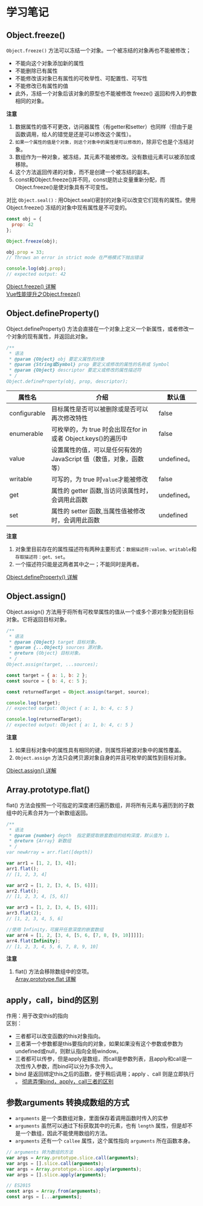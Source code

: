 # 学习笔记

## Object.freeze()

`Object.freeze()` 方法可以冻结一个对象。一个被冻结的对象再也不能被修改；
- 不能向这个对象添加新的属性 
- 不能删除已有属性
- 不能修改该对象已有属性的可枚举性、可配置性、可写性
- 不能修改已有属性的值
- 此外，冻结一个对象后该对象的原型也不能被修改
freeze() 返回和传入的参数相同的对象。

**注意** <Badge text="注意"/>
1. 数据属性的值不可更改，访问器属性（有getter和setter）也同样（但由于是函数调用，给人的错觉是还是可以修改这个属性）。  
2. `如果一个属性的值是个对象，则这个对象中的属性是可以修改的`，除非它也是个冻结对象。
3. 数组作为一种对象，被冻结，其元素不能被修改。没有数组元素可以被添加或移除。
4. 这个方法返回传递的对象，而不是创建一个被冻结的副本。  
5. const和Object.freeze()并不同，const是防止变量重新分配，而Object.freeze()是使对象具有不可变性。

对比 `Object.seal()` : 用Object.seal()密封的对象可以改变它们现有的属性。使用Object.freeze() 冻结的对象中现有属性是不可变的。  
```js
const obj = {
  prop: 42
};

Object.freeze(obj);

obj.prop = 33;
// Throws an error in strict mode 在严格模式下抛出错误

console.log(obj.prop);
// expected output: 42
``` 
[Object.freeze() 详解](https://developer.mozilla.org/zh-CN/docs/Web/JavaScript/Reference/Global_Objects/Object/freeze)  
[Vue性能提升之Object.freeze()](https://juejin.cn/post/6844903922469961741)


## Object.defineProperty() 
Object.defineProperty() 方法会直接在一个对象上定义一个新属性，或者修改一个对象的现有属性，并返回此对象。
```js
/**
 * 语法
 * @param {Object} obj 要定义属性的对象
 * @param {String或Symbol} prop 要定义或修改的属性的名称或 Symbol
 * @param {Object} descriptor 要定义或修改的属性描述符 
 * /
Object.defineProperty(obj, prop, descriptor);
```
| 属性名        | 介绍           | 默认值     |
| ---------    |   ---------   | ---------- |
| configurable | 目标属性是否可以被删除或是否可以再次修改特性    | false       |
| enumerable   | 可枚举的，为 true 时会出现在for in 或者 Object.keys()的遍历中     | false        |
| value        | 设置属性的值，可以是任何有效的 JavaScript 值（数值，对象，函数等）     | undefined。        |
| writable     | 可写的，为 true 时`value`才能被修改     | false        |
| get          | 属性的 getter 函数,当访问该属性时，会调用此函数 | undefined。        |
| set         | 属性的 setter 函数,当属性值被修改时，会调用此函数 | undefined        |

**注意** <Badge text="注意"/>
1. 对象里目前存在的属性描述符有两种主要形式：`数据描述符:value、writable`和
`存取描述符：get、set`。
2. 一个描述符只能是这两者其中之一；不能同时是两者。


[Object.defineProperty() 详解](https://developer.mozilla.org/zh-CN/docs/Web/JavaScript/Reference/Global_Objects/Object/defineProperty)  


## Object.assign()
Object.assign() 方法用于将所有可枚举属性的值从一个或多个源对象分配到目标对象。它将返回目标对象。
```js
/**
 * 语法
 * @param {Object} target 目标对象。
 * @param {...Object} sources 源对象。
 * @return {Object} 目标对象。
 * /
Object.assign(target, ...sources);
```
```js
const target = { a: 1, b: 2 };
const source = { b: 4, c: 5 };

const returnedTarget = Object.assign(target, source);

console.log(target);
// expected output: Object { a: 1, b: 4, c: 5 }

console.log(returnedTarget);
// expected output: Object { a: 1, b: 4, c: 5 }
```
**注意** <Badge text="注意"/>
1. 如果目标对象中的属性具有相同的键，则属性将被源对象中的属性覆盖。
2. `Object.assign` 方法只会拷贝源对象自身的并且可枚举的属性到目标对象。 


[Object.assign() 详解](https://developer.mozilla.org/zh-CN/docs/Web/JavaScript/Reference/Global_Objects/Object/assign)  


## Array.prototype.flat()
flat() 方法会按照一个可指定的深度递归遍历数组，并将所有元素与遍历到的子数组中的元素合并为一个新数组返回。
```js
/**
 * 语法
 * @param {number} depth  指定要提取嵌套数组的结构深度，默认值为 1。
 * @return {Array} 新数组
 * /
var newArray = arr.flat([depth])
```
```js
var arr1 = [1, 2, [3, 4]];
arr1.flat();
// [1, 2, 3, 4]

var arr2 = [1, 2, [3, 4, [5, 6]]];
arr2.flat();
// [1, 2, 3, 4, [5, 6]]

var arr3 = [1, 2, [3, 4, [5, 6]]];
arr3.flat(2);
// [1, 2, 3, 4, 5, 6]

//使用 Infinity，可展开任意深度的嵌套数组
var arr4 = [1, 2, [3, 4, [5, 6, [7, 8, [9, 10]]]]];
arr4.flat(Infinity);
// [1, 2, 3, 4, 5, 6, 7, 8, 9, 10]


```
**注意** <Badge text="注意"/>
1. flat() 方法会移除数组中的空项。  
[Array.prototype.flat 详解](https://developer.mozilla.org/zh-CN/docs/Web/JavaScript/Reference/Global_Objects/Array/flat)  


## apply，call，bind的区别
作用：用于改变this的指向  
区别：  
- 三者都可以改变函数的this对象指向。
- 三者第一个参数都是this要指向的对象，如果如果没有这个参数或参数为undefined或null，则默认指向全局window。
- 三者都可以传参，但是apply是数组，而call是参数列表，且apply和call是一次性传入参数，而bind可以分为多次传入。
- bind 是返回绑定this之后的函数，便于稍后调用；apply 、call 则是立即执行 。
[彻底弄懂bind，apply，call三者的区别](https://zhuanlan.zhihu.com/p/82340026)  

## 参数arguments 转换成数组的方式
- `arguments` 是一个类数组对象，里面保存着调用函数时传入的实参
- `arguments` 虽然可以通过下标获取其中的元素，也有 `length` 属性，但是却不是一个数组，因此不能使用数组的方法。
- `arguments` 还有一个 `callee` 属性，这个属性指向 `arguments` 所在函数本身。
```js
// arguments 转为数组的方法
var args = Array.prototype.slice.call(arguments);
var args = [].slice.call(arguments);
var args = Array.prototype.slice.apply(arguments);
var args = [].slice.apply(arguments);

// ES2015
const args = Array.from(arguments);
const args = [...arguments];
```